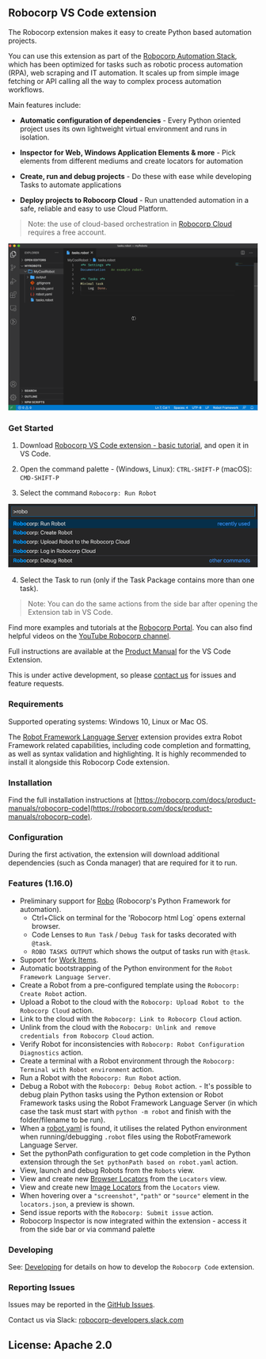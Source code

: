 ## Robocorp VS Code extension

The Robocorp extension makes it easy to create Python based automation projects.

You can use this extension as part of the [Robocorp Automation Stack](https://github.com/robocorp/rcc), which has been optimized for tasks such as robotic process automation (RPA), web scraping and IT automation. It scales up from simple image fetching or API calling all the way to complex process automation workflows.

Main features include:

-   **Automatic configuration of dependencies** - Every Python oriented project uses its own lightweight virtual environment and runs in isolation.

-   **Inspector for Web, Windows Application Elements & more** - Pick elements from different mediums and create locators for automation

-   **Create, run and debug projects** - Do these with ease while developing Tasks to automate applications

-   **Deploy projects to Robocorp Cloud** - Run unattended automation in a safe, reliable and easy to use Cloud Platform.

> Note: the use of cloud-based orchestration in [Robocorp Cloud](https://robocorp.com/robocorp-cloud) requires a free account.

![Example of a Robot running with the extension](images/gif_run.gif)

### Get Started

1. Download [Robocorp VS Code extension - basic tutorial](https://robocorp.com/portal/robot/robocorp/example-vscode-basics), and open it in VS Code.

2. Open the command palette - (Windows, Linux): `CTRL-SHIFT-P` (macOS): `CMD-SHIFT-P`

3. Select the command `Robocorp: Run Robot`

![image of command palette](images/command-palette.png)

4. Select the Task to run (only if the Task Package contains more than one task).

> Note: You can do the same actions from the side bar after opening the Extension tab in VS Code.

Find more examples and tutorials at the [Robocorp Portal](https://robocorp.com/robots/).
You can also find helpful videos on the [YouTube Robocorp channel](https://youtu.be/zQQl8xZkGko?list=PLfXJKwwF049DIZxvwYuBgahHcDDGPpfN6).

Full instructions are available at the [Product Manual](https://robocorp.com/docs/product-manuals/robocorp-code) for the VS Code Extension.

This is under active development, so please [contact us](#Reporting-Issues) for issues and feature requests.

### Requirements

Supported operating systems: Windows 10, Linux or Mac OS.

The [Robot Framework Language Server](https://marketplace.visualstudio.com/items?itemName=robocorp.robotframework-lsp) extension provides extra Robot Framework related capabilities, including code completion and formatting, as well as syntax validation and highlighting. It is highly recommended to install it alongside this Robocorp Code extension.

### Installation

Find the full installation instructions at [https://robocorp.com/docs/product-manuals/robocorp-code](https://robocorp.com/docs/product-manuals/robocorp-code).

### Configuration

During the first activation, the extension will download additional dependencies (such as Conda manager) that are required for it to run.

### Features (1.16.0)

-   Preliminary support for [Robo](https://github.com/robocorp/robo) (Robocorp's Python Framework for automation).
    -   Ctrl+Click on terminal for the 'Robocorp html Log` opens external browser.
    -   Code Lenses to `Run Task` / `Debug Task` for tasks decorated with `@task`.
    -   `ROBO TASKS OUTPUT` which shows the output of tasks run with `@task`.
-   Support for [Work Items](https://robocorp.com/docs/developer-tools/visual-studio-code/extension-features#using-work-items).
-   Automatic bootstrapping of the Python environment for the `Robot Framework Language Server`.
-   Create a Robot from a pre-configured template using the `Robocorp: Create Robot` action.
-   Upload a Robot to the cloud with the `Robocorp: Upload Robot to the Robocorp Cloud` action.
-   Link to the cloud with the `Robocorp: Link to Robocorp Cloud` action.
-   Unlink from the cloud with the `Robocorp: Unlink and remove credentials from Robocorp Cloud` action.
-   Verify Robot for inconsistencies with `Robocorp: Robot Configuration Diagnostics` action.
-   Create a terminal with a Robot environment through the `Robocorp: Terminal with Robot environment` action.
-   Run a Robot with the `Robocorp: Run Robot` action.
-   Debug a Robot with the `Robocorp: Debug Robot` action. - It's possible to debug plain Python tasks using the Python extension or Robot Framework tasks using the Robot Framework Language Server (in which case the task must start with `python -m robot` and finish with the folder/filename to be run).
-   When a [robot.yaml](https://robocorp.com/docs/setup/robot-yaml-format) is found, it utilises the related Python environment when running/debugging `.robot` files using the RobotFramework Language Server.
-   Set the pythonPath configuration to get code completion in the Python extension through the `Set pythonPath based on robot.yaml` action.
-   View, launch and debug Robots from the `Robots` view.
-   View and create new [Browser Locators](https://robocorp.com/docs/development-howtos/browser/how-to-find-user-interface-elements-using-locators-in-web-applications) from the `Locators` view.
-   View and create new [Image Locators](https://robocorp.com/docs/product-manuals/robocorp-lab/locating-and-targeting-user-interface-elements-in-robocorp-lab) from the `Locators` view.
-   When hovering over a `"screenshot"`, `"path"` or `"source"` element in the `locators.json`, a preview is shown.
-   Send issue reports with the `Robocorp: Submit issue` action.
-   Robocorp Inspector is now integrated within the extension - access it from the side bar or via command palette

### Developing

See: [Developing](docs/develop.md) for details on how to develop the `Robocorp Code` extension.

### Reporting Issues

Issues may be reported in the [GitHub Issues](https://github.com/robocorp/robotframework-lsp/issues/new/choose).

Contact us via Slack: [robocorp-developers.slack.com](https://robocorp-developers.slack.com/ssb/redirect)

## License: Apache 2.0
